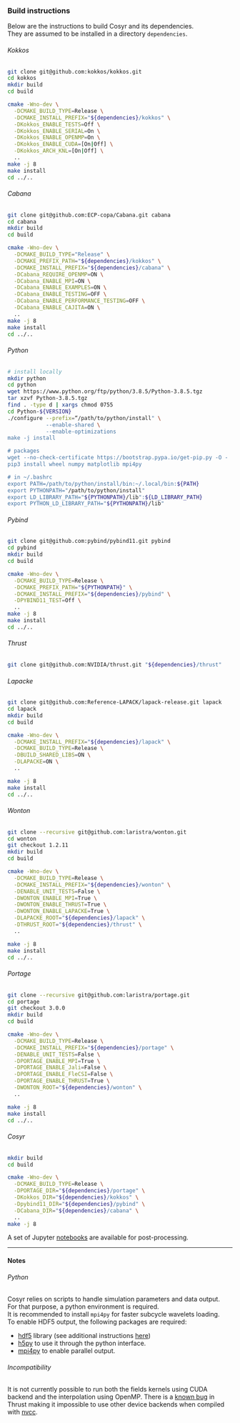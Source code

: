 ### Build instructions

Below are the instructions to build Cosyr and its dependencies.  
They are assumed to be installed in a directory `dependencies`.

###### Kokkos

```bash
git clone git@github.com:kokkos/kokkos.git
cd kokkos
mkdir build
cd build

cmake -Wno-dev \
  -DCMAKE_BUILD_TYPE=Release \
  -DCMAKE_INSTALL_PREFIX="${dependencies}/kokkos" \
  -DKokkos_ENABLE_TESTS=Off \
  -DKokkos_ENABLE_SERIAL=On \
  -DKokkos_ENABLE_OPENMP=On \
  -DKokkos_ENABLE_CUDA=[On|Off] \
  -DKokkos_ARCH_KNL=[On|Off] \
  ..
make -j 8
make install
cd ../..
```

###### Cabana

```bash
git clone git@github.com:ECP-copa/Cabana.git cabana
cd cabana
mkdir build
cd build

cmake -Wno-dev \
  -DCMAKE_BUILD_TYPE="Release" \
  -DCMAKE_PREFIX_PATH="${dependencies}/kokkos" \
  -DCMAKE_INSTALL_PREFIX="${dependencies}/cabana" \
  -DCabana_REQUIRE_OPENMP=ON \
  -DCabana_ENABLE_MPI=ON \
  -DCabana_ENABLE_EXAMPLES=ON \
  -DCabana_ENABLE_TESTING=OFF \
  -DCabana_ENABLE_PERFORMANCE_TESTING=OFF \
  -DCabana_ENABLE_CAJITA=ON \
  ..
make -j 8
make install
cd ../..
```

###### Python
```bash
# install locally
mkdir python
cd python
wget https://www.python.org/ftp/python/3.8.5/Python-3.8.5.tgz
tar xzvf Python-3.8.5.tgz
find . -type d | xargs chmod 0755
cd Python-${VERSION}
./configure --prefix=“/path/to/python/install" \
            --enable-shared \
            --enable-optimizations
make -j install

# packages
wget --no-check-certificate https://bootstrap.pypa.io/get-pip.py -O - | python3 - --user
pip3 install wheel numpy matplotlib mpi4py

# in ~/.bashrc
export PATH=/path/to/python/install/bin:~/.local/bin:${PATH}
export PYTHONPATH="/path/to/python/install"
export LD_LIBRARY_PATH="${PYTHONPATH}/lib":${LD_LIBRARY_PATH}
export PYTHON_LD_LIBRARY_PATH="${PYTHONPATH}/lib"
```

###### Pybind

```bash
git clone git@github.com:pybind/pybind11.git pybind
cd pybind
mkdir build
cd build

cmake -Wno-dev \
  -DCMAKE_BUILD_TYPE=Release \
  -DCMAKE_PREFIX_PATH="${PYTHONPATH}" \
  -DCMAKE_INSTALL_PREFIX="${dependencies}/pybind" \
  -DPYBIND11_TEST=Off \
  ..
make -j 8
make install
cd ../..
```

###### Thrust

```bash
git clone git@github.com:NVIDIA/thrust.git "${dependencies}/thrust"
```

###### Lapacke

```bash
git clone git@github.com:Reference-LAPACK/lapack-release.git lapack
cd lapack
mkdir build
cd build

cmake -Wno-dev \
  -DCMAKE_INSTALL_PREFIX="${dependencies}/lapack" \
  -DCMAKE_BUILD_TYPE=Release \
  -DBUILD_SHARED_LIBS=ON \
  -DLAPACKE=ON \
  ..

make -j 8
make install
cd ../..
```

###### Wonton

```bash
git clone --recursive git@github.com:laristra/wonton.git
cd wonton
git checkout 1.2.11
mkdir build
cd build

cmake -Wno-dev \
  -DCMAKE_BUILD_TYPE=Release \
  -DCMAKE_INSTALL_PREFIX="${dependencies}/wonton" \
  -DENABLE_UNIT_TESTS=False \
  -DWONTON_ENABLE_MPI=True \
  -DWONTON_ENABLE_THRUST=True \
  -DWONTON_ENABLE_LAPACKE=True \
  -DLAPACKE_ROOT="${dependencies}/lapack" \
  -DTHRUST_ROOT="${dependencies}/thrust" \
  ..

make -j 8
make install
cd ../..
```

###### Portage

```bash
git clone --recursive git@github.com:laristra/portage.git
cd portage
git checkout 3.0.0
mkdir build
cd build

cmake -Wno-dev \
  -DCMAKE_BUILD_TYPE=Release \
  -DCMAKE_INSTALL_PREFIX="${dependencies}/portage" \
  -DENABLE_UNIT_TESTS=False \
  -DPORTAGE_ENABLE_MPI=True \
  -DPORTAGE_ENABLE_Jali=False \
  -DPORTAGE_ENABLE_FleCSI=False \
  -DPORTAGE_ENABLE_THRUST=True \
  -DWONTON_ROOT="${dependencies}/wonton" \
  ..

make -j 8
make install
cd ../..
```

###### Cosyr

```bash
mkdir build
cd build

cmake -Wno-dev \
  -DCMAKE_BUILD_TYPE=Release \
  -DPORTAGE_DIR="${dependencies}/portage" \
  -DKokkos_DIR="${dependencies}/kokkos" \
  -Dpybind11_DIR="${dependencies}/pybind" \
  -DCabana_DIR="${dependencies}/cabana" \
  ..
make -j 8  
```

A set of Jupyter [notebooks](../analysis) are available for post-processing.

--------------------------------
#### Notes

###### Python

Cosyr relies on scripts to handle simulation parameters and data output.  
For that purpose, a python environment is required.  
It is recommended to install `mpi4py` for faster subcycle wavelets loading.  
To enable HDF5 output, the following packages are required:

- [hdf5](https://www.hdfgroup.org/downloads/hdf5) library (see additional instructions [here](./HDF5.md))
- [h5py](https://github.com/h5py/h5py) to use it through the python interface.
- [mpi4py](https://bitbucket.org/mpi4py/mpi4py/src/master/) to enable parallel output.


###### Incompatibility

It is not currently possible to run both the fields kernels using CUDA backend and the interpolation using OpenMP. There is a [known bug](https://github.com/thrust/thrust/issues/962) in Thrust making it impossible to use other device backends when compiled with [nvcc](https://docs.nvidia.com/cuda/cuda-compiler-driver-nvcc/index.html). 

